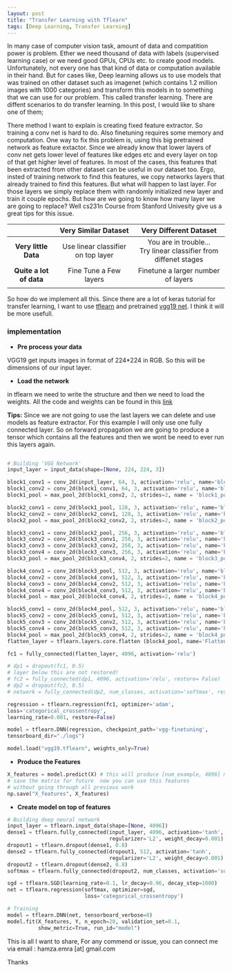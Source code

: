 ```yaml
---
layout: post
title: "Transfer Learning with Tflearn"
tags: [Deep Learning, Transfer Learning]
---
```



In many case of computer vision task, amount of data and compatition power is problem. Ether we need thousand of data with labels (supervised learning case) or we need good GPUs, CPUs etc. to create good models. Unfortunately, not every one has that kind of data or computation available in their hand. But for cases like, Deep learning allows us to use models that was trained on other dataset such as imagenet (which contains 1.2 million images with 1000 categories) and transform this models in to something that we can use for our problem. This called transfer learning. There are diffent scenarios to do transfer learning. In this post, I would like to share one of them;

There method I want to explain is creating fixed feature extractor. So training a conv net is hard to do. Also finetuning requires some memory and computation. One way to fix this problem is, using this big pretrained network as feature extactor. Since we already know that lower layers of conv net gets lower level of features like edges etc and every layer on top of that get higher level of features. In most of the cases, this features that been extracted from other dataset can be useful in our dataset too. Ergo, insted of training network to find this features, we copy networks layers that already trained to find this features. But what will happen to last layer. For those layers we simply replace them with randomly initialized new layer and train it couple epochs. But how are we going to know how many layer we are going to replace? Well cs231n Course from Stanford Univesity give us a great tips for this issue. 

|                         |        Very Similar Dataset        |          Very Different Dataset          |
| :---------------------: | :--------------------------------: | :--------------------------------------: |
|  **Very little Data**   | Use linear classifier on top layer | You are in trouble... <br /> Try linear classifier from diffenet stages |
| **Quite a lot of data** |       Fine Tune a Few layers       |    Finetune a larger number of layers    |
|                         |                                    |                                          |

 So how do we implement all this. Since there are a lot of keras tutorial for transfer learning, I want to use [tflearn](http://tflearn.org/) and pretrained [vgg19 net](https://arxiv.org/pdf/1409.1556.pdf). I think it will be more usefull.

### implementation 

* **Pre process your data** 

VGG19 get inputs images in format of 224*224 in RGB. So this will be dimensions of our input layer. 

* **Load the network** 

in tflearn we need to write the structure and then we need to load the weights. All the code and weights can be found in this [link](https://github.com/AhmetHamzaEmra/tflearn_VGG19)

**Tips:** Since we are not going to use the last layers we can delete and use models as feature extractor. For this example I will only use one fully connected layer. So on forward propagation we are going to produce a tensor which contains all the features and then we wont be need to ever run this layers again. 

``` python
 
# Building 'VGG Network'
input_layer = input_data(shape=[None, 224, 224, 3])

block1_conv1 = conv_2d(input_layer, 64, 3, activation='relu', name='block1_conv1')
block1_conv2 = conv_2d(block1_conv1, 64, 3, activation='relu', name='block1_conv2')
block1_pool = max_pool_2d(block1_conv2, 2, strides=2, name = 'block1_pool')

block2_conv1 = conv_2d(block1_pool, 128, 3, activation='relu', name='block2_conv1')
block2_conv2 = conv_2d(block2_conv1, 128, 3, activation='relu', name='block2_conv2')
block2_pool = max_pool_2d(block2_conv2, 2, strides=2, name = 'block2_pool')

block3_conv1 = conv_2d(block2_pool, 256, 3, activation='relu', name='block3_conv1')
block3_conv2 = conv_2d(block3_conv1, 256, 3, activation='relu', name='block3_conv2')
block3_conv3 = conv_2d(block3_conv2, 256, 3, activation='relu', name='block3_conv3')
block3_conv4 = conv_2d(block3_conv3, 256, 3, activation='relu', name='block3_conv4')
block3_pool = max_pool_2d(block3_conv4, 2, strides=2, name = 'block3_pool')

block4_conv1 = conv_2d(block3_pool, 512, 3, activation='relu', name='block4_conv1')
block4_conv2 = conv_2d(block4_conv1, 512, 3, activation='relu', name='block4_conv2')
block4_conv3 = conv_2d(block4_conv2, 512, 3, activation='relu', name='block4_conv3')
block4_conv4 = conv_2d(block4_conv3, 512, 3, activation='relu', name='block4_conv4')
block4_pool = max_pool_2d(block4_conv4, 2, strides=2, name = 'block4_pool')

block5_conv1 = conv_2d(block4_pool, 512, 3, activation='relu', name='block5_conv1')
block5_conv2 = conv_2d(block5_conv1, 512, 3, activation='relu', name='block5_conv2')
block5_conv3 = conv_2d(block5_conv2, 512, 3, activation='relu', name='block5_conv3')
block5_conv4 = conv_2d(block5_conv3, 512, 3, activation='relu', name='block5_conv4')
block4_pool = max_pool_2d(block5_conv4, 2, strides=2, name = 'block4_pool')
flatten_layer = tflearn.layers.core.flatten (block4_pool, name='Flatten')

fc1 = fully_connected(flatten_layer, 4096, activation='relu')

# dp1 = dropout(fc1, 0.5)
# layer below this are not restored!
# fc2 = fully_connected(dp1, 4096, activation='relu', restore= False)
# dp2 = dropout(fc2, 0.5)
# network = fully_connected(dp2, num_classes, activation='softmax', restore=False)

regression = tflearn.regression(fc1, optimizer='adam',
loss='categorical_crossentropy',
learning_rate=0.001, restore=False)

model = tflearn.DNN(regression, checkpoint_path='vgg-finetuning',
tensorboard_dir="./logs")

model.load("vgg19.tflearn", weights_only=True)

```

* **Produce the Features**

``` python
X_features = model.predict(X) # this will produce [num_example, 4096] matrix
# save the matrix for future  now you can use this features
# without going through all previous work
np.save("X_features", X_features)
```

* **Create model on top of features**

``` python
# Building deep neural network
input_layer = tflearn.input_data(shape=[None, 4096])
dense1 = tflearn.fully_connected(input_layer, 4096, activation='tanh',
                                 regularizer='L2', weight_decay=0.001)
dropout1 = tflearn.dropout(dense1, 0.8)
dense2 = tflearn.fully_connected(dropout1, 512, activation='tanh',
                                 regularizer='L2', weight_decay=0.001)
dropout2 = tflearn.dropout(dense2, 0.8)
softmax = tflearn.fully_connected(dropout2, num_classes, activation='softmax')

sgd = tflearn.SGD(learning_rate=0.1, lr_decay=0.96, decay_step=1000)
net = tflearn.regression(softmax, optimizer=sgd, 
                         loss='categorical_crossentropy')

# Training
model = tflearn.DNN(net, tensorboard_verbose=0)
model.fit(X_features, Y, n_epoch=20, validation_set=0.1,
          show_metric=True, run_id="model")
```



This is all I want to share, For any commend or issue, you can connect me via email : hamza.emra [at] gmail.com 

Thanks
